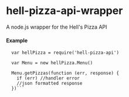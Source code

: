 # hell-pizza-api-wrapper

A node.js wrapper for the Hell's Pizza API
<h4>Example</h4>

```
  var hellPizza = require('hell-pizza-api')
  
  var Menu = new hellPizza.Menu()
  
  Menu.getPizzas(function (err, response) {
    if (err) //handler error
    //json formatted response
  })```
